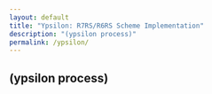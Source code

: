 ```yaml
---
layout: default
title: "Ypsilon: R7RS/R6RS Scheme Implementation"
description: "(ypsilon process)"
permalink: /ypsilon/
---
```

## (ypsilon process)
